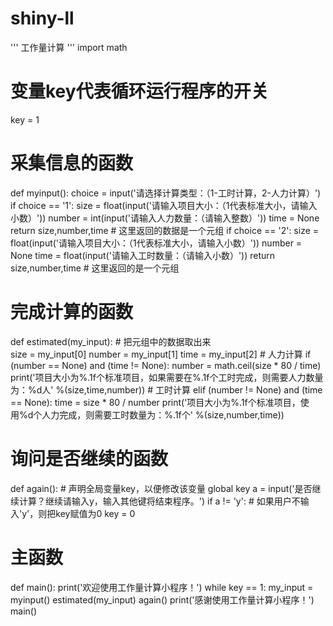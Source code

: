 # shiny-ll
'''
  工作量计算
'''
import math
# 变量key代表循环运行程序的开关
key = 1
# 采集信息的函数
def myinput():
    choice = input('请选择计算类型：（1-工时计算，2-人力计算）')
    if choice == '1':
        size = float(input('请输入项目大小：（1代表标准大小，请输入小数）'))
        number = int(input('请输入人力数量：（请输入整数）'))
        time = None
        return size,number,time
        # 这里返回的数据是一个元组
    if choice == '2':
        size = float(input('请输入项目大小：（1代表标准大小，请输入小数）'))
        number = None
        time = float(input('请输入工时数量：（请输入小数）'))
        return size,number,time
        # 这里返回的是一个元组

# 完成计算的函数
def estimated(my_input):
    # 把元组中的数据取出来  
    size = my_input[0]
    number = my_input[1]
    time = my_input[2]
    # 人力计算
    if (number == None) and (time != None):
        number = math.ceil(size * 80 / time)
        print('项目大小为%.1f个标准项目，如果需要在%.1f个工时完成，则需要人力数量为：%d人' %(size,time,number))
    # 工时计算
    elif (number != None) and (time == None):
        time = size * 80 / number
        print('项目大小为%.1f个标准项目，使用%d个人力完成，则需要工时数量为：%.1f个' %(size,number,time))
# 询问是否继续的函数
def again():
    # 声明全局变量key，以便修改该变量
    global key
    a = input('是否继续计算？继续请输入y，输入其他键将结束程序。')
    if a != 'y':
        # 如果用户不输入'y'，则把key赋值为0
        key = 0
# 主函数
def main():
    print('欢迎使用工作量计算小程序！')
    while key == 1:
        my_input = myinput()
        estimated(my_input)
        again()
    print('感谢使用工作量计算小程序！')
main()
